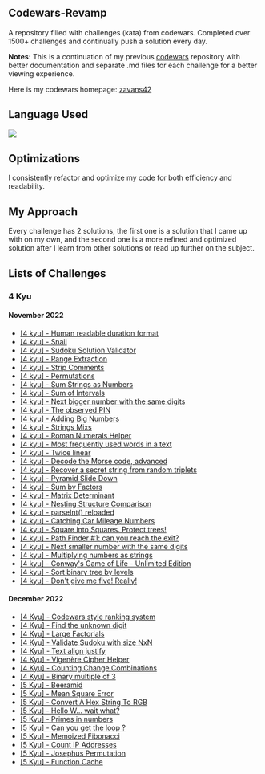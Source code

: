 ## Codewars-Revamp

A repository filled with challenges (kata) from codewars. Completed over 1500+ challenges and continually push a solution every day.

**Notes:** This is a continuation of my previous [codewars](https://github.com/zavans42/Codewars) repository with better documentation and separate .md files for each challenge for a better viewing experience. 

Here is my codewars homepage: [zavans42](https://www.codewars.com/users/zavans42)

## Language Used

<img src="https://img.shields.io/static/v1?label=|&message=JAVASCRIPT&color=3c7f5d&style=plastic&logo=javascript"/>

## Optimizations

I consistently refactor and optimize my code for both efficiency and readability. 

## My Approach

Every challenge has 2 solutions, the first one is a solution that I came up with on my own, and the second one is a more refined and optimized solution after I learn from other solutions or read up further on the subject.

## Lists of Challenges

### 4 Kyu

#### November 2022
* [[4 kyu] - Human readable duration format](codewars/4kyu//2022-11/2022-11-01.md)
* [[4 kyu] - Snail](codewars/4kyu//2022-11/2022-11-02.md)
* [[4 kyu] - Sudoku Solution Validator](codewars/4kyu//2022-11/2022-11-03.md)
* [[4 kyu] - Range Extraction](codewars/4kyu//2022-11/2022-11-04.md)
* [[4 kyu] - Strip Comments](codewars/4kyu//2022-11/2022-11-05.md)
* [[4 kyu] - Permutations](codewars/4kyu//2022-11/2022-11-06.md)
* [[4 kyu] - Sum Strings as Numbers](codewars/4kyu//2022-11/2022-11-07.md)
* [[4 kyu] - Sum of Intervals](codewars/4kyu//2022-11/2022-11-08.md)
* [[4 kyu] - Next bigger number with the same digits](codewars/4kyu//2022-11/2022-11-09.md)
* [[4 kyu] - The observed PIN](codewars/4kyu//2022-11/2022-11-10.md)
* [[4 kyu] - Adding Big Numbers](codewars/4kyu//2022-11/2022-11-11.md)
* [[4 kyu] - Strings Mixs](codewars/4kyu//2022-11/2022-11-12.md)
* [[4 kyu] - Roman Numerals Helper](codewars/4kyu//2022-11/2022-11-13.md)
* [[4 kyu] - Most frequently used words in a text](codewars/4kyu//2022-11/2022-11-14.md)
* [[4 kyu] - Twice linear](codewars/4kyu//2022-11/2022-11-15.md)
* [[4 kyu] - Decode the Morse code, advanced](codewars/4kyu//2022-11/2022-11-16.md)
* [[4 kyu] - Recover a secret string from random triplets](codewars/4kyu//2022-11/2022-11-17.md)
* [[4 kyu] - Pyramid Slide Down](codewars/4kyu//2022-11/2022-11-18.md)
* [[4 kyu] - Sum by Factors](codewars/4kyu//2022-11/2022-11-19.md)
* [[4 kyu] - Matrix Determinant](codewars/4kyu//2022-11/2022-11-20.md)
* [[4 kyu] - Nesting Structure Comparison](codewars/4kyu//2022-11/2022-11-21.md)
* [[4 kyu] - parseInt() reloaded](codewars/4kyu//2022-11/2022-11-22.md)
* [[4 kyu] - Catching Car Mileage Numbers](codewars/4kyu//2022-11/2022-11-23.md)
* [[4 kyu] - Square into Squares. Protect trees!](codewars/4kyu//2022-11/2022-11-24.md)
* [[4 kyu] - Path Finder #1: can you reach the exit?](codewars/4kyu//2022-11/2022-11-25.md)
* [[4 kyu] - Next smaller number with the same digits](codewars/4kyu//2022-11/2022-11-26.md)
* [[4 kyu] - Multiplying numbers as strings](codewars/4kyu//2022-11/2022-11-27.md)
* [[4 kyu] - Conway's Game of Life - Unlimited Edition](codewars/4kyu//2022-11/2022-11-28.md)
* [[4 kyu] - Sort binary tree by levels](codewars/4kyu//2022-11/2022-11-29.md)
* [[4 kyu] - Don't give me five! Really!](codewars/4kyu//2022-11/2022-11-30.md)

#### December 2022
* [[4 Kyu] - Codewars style ranking system](codewars/4kyu//2022-12/2022-12-01.md)
* [[4 Kyu] - Find the unknown digit](codewars/4kyu//2022-12/2022-12-02.md)
* [[4 Kyu] - Large Factorials](codewars/4kyu//2022-12/2022-12-03.md)
* [[4 Kyu] - Validate Sudoku with size NxN](codewars/4kyu//2022-12/2022-12-04.md)
* [[4 Kyu] - Text align justify](codewars/4kyu//2022-12/2022-12-05.md)
* [[4 Kyu] - Vigenère Cipher Helper](codewars/4kyu//2022-12/2022-12-06.md)
* [[4 Kyu] - Counting Change Combinations](codewars/4kyu//2022-12/2022-12-07.md)
* [[4 Kyu] - Binary multiple of 3](codewars/4kyu//2022-12/2022-12-08.md)
* [[5 Kyu] - Beeramid](codewars/5kyu//2022-12/2022-12-09.md)
* [[5 Kyu] - Mean Square Error](codewars/5kyu//2022-12/2022-12-10.md)
* [[5 Kyu] - Convert A Hex String To RGB](codewars/5kyu//2022-12/2022-12-11.md)
* [[5 Kyu] - Hello W... wait what?](codewars/5kyu//2022-12/2022-12-12.md)
* [[5 Kyu] - Primes in numbers](codewars/5kyu//2022-12/2022-12-13.md)
* [[5 Kyu] - Can you get the loop ?](codewars/5kyu//2022-12/2022-12-14.md)
* [[5 Kyu] - Memoized Fibonacci](codewars/5kyu//2022-12/2022-12-15.md)
* [[5 Kyu] - Count IP Addresses](codewars/5kyu//2022-12/2022-12-16.md)
* [[5 Kyu] - Josephus Permutation](codewars/5kyu//2022-12/2022-12-17.md)
* [[5 Kyu] - Function Cache](codewars/5kyu//2022-12/2022-12-18.md)
